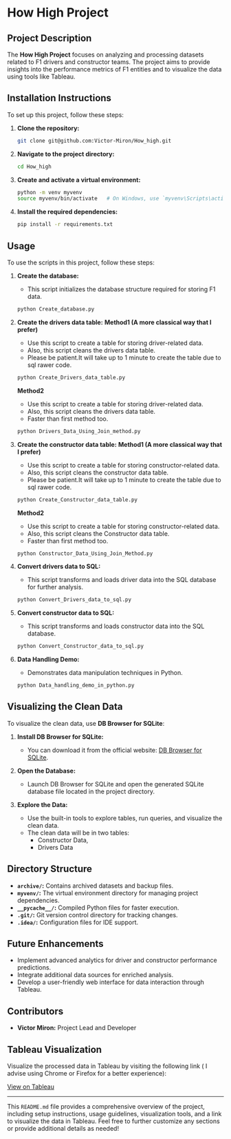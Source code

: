 
# How High Project

## Project Description

The **How High Project** focuses on analyzing and processing datasets related to F1 drivers and constructor teams. The project aims to provide insights into the performance metrics of F1 entities and to visualize the data using tools like Tableau.

## Installation Instructions

To set up this project, follow these steps:

1. **Clone the repository:**
   ```sh
   git clone git@github.com:Victor-Miron/How_high.git
   ```

2. **Navigate to the project directory:**
   ```sh
   cd How_high
   ```

3. **Create and activate a virtual environment:**
   ```sh
   python -m venv myvenv
   source myvenv/bin/activate   # On Windows, use `myvenv\Scripts\activate`
   ```

4. **Install the required dependencies:**
   ```sh
   pip install -r requirements.txt
   ```

## Usage

To use the scripts in this project, follow these steps:

1. **Create the database:**
   - This script initializes the database structure required for storing F1 data.
   ```sh
   python Create_database.py
   ```

2. **Create the drivers data table:**
   **Method1 (A more classical way that I prefer)**
   - Use this script to create a table for storing driver-related data. 
   - Also, this script cleans the drivers data table.
   - Please be patient.It will take up to 1 minute to create the table due to sql rawer code.
   
   ```sh
   python Create_Drivers_data_table.py
   ```
   **Method2**
   - Use this script to create a table for storing driver-related data.
   - Also, this script cleans the drivers data table.
   - Faster than first method too.

    ```sh
   python Drivers_Data_Using_Join_method.py
   ```
   
3. **Create the constructor data table:**
   **Method1 (A more classical way that I prefer)**
   - Use this script to create a table for storing constructor-related data.
   - Also, this script cleans the constructor data table.
   - Please be patient.It will take up to 1 minute to create the table due to sql rawer code.
   ```sh
   python Create_Constructor_data_table.py
   ```
   **Method2**
   - Use this script to create a table for storing constructor-related data.
   - Also, this script cleans the Constructor data table.
   - Faster than first method too.
   ```sh
   python Constructor_Data_Using_Join_Method.py
   ```

4. **Convert drivers data to SQL:**
   - This script transforms and loads driver data into the SQL database for further analysis.
   ```sh
   python Convert_Drivers_data_to_sql.py
   ```

5. **Convert constructor data to SQL:**
   - This script transforms and loads constructor data into the SQL database.
   ```sh
   python Convert_Constructor_data_to_sql.py
   ```

6. **Data Handling Demo:**
   - Demonstrates data manipulation techniques in Python.
   ```sh
   python Data_handling_demo_in_python.py
   ```

## Visualizing the Clean Data

To visualize the clean data, use **DB Browser for SQLite**:

1. **Install DB Browser for SQLite:**
   - You can download it from the official website: [DB Browser for SQLite](https://sqlitebrowser.org/).

2. **Open the Database:**
   - Launch DB Browser for SQLite and open the generated SQLite database file located in the project directory.

3. **Explore the Data:**
   - Use the built-in tools to explore tables, run queries, and visualize the clean data.
   - The clean data will be in two tables:
      + Constructor Data,
      + Drivers Data

## Directory Structure

- **`archive/`:** Contains archived datasets and backup files.
- **`myvenv/`:** The virtual environment directory for managing project dependencies.
- **`__pycache__/`:** Compiled Python files for faster execution.
- **`.git/`:** Git version control directory for tracking changes.
- **`.idea/`:** Configuration files for IDE support.

## Future Enhancements

- Implement advanced analytics for driver and constructor performance predictions.
- Integrate additional data sources for enriched analysis.
- Develop a user-friendly web interface for data interaction through Tableau.

## Contributors

- **Victor Miron:** Project Lead and Developer

## Tableau Visualization

Visualize the processed data in Tableau by visiting the following link
( I advise using Chrome or Firefox for a better experience):

[View on Tableau](https://public.tableau.com/app/profile/victor.miron/viz/HowHigh/Story1?publish=yes)

---

This `README.md` file provides a comprehensive overview of the project, including setup instructions, usage guidelines, visualization tools, and a link to visualize the data in Tableau. Feel free to further customize any sections or provide additional details as needed!
